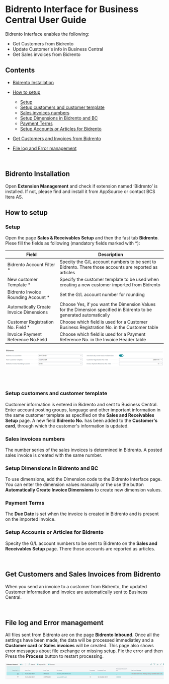 # Bidrento Interface for Business Central User Guide

Bidrento Interface enables the following:
- Get Customers from Bidrento
- Update Customer's info in Business Central
- Get Sales invoices from Bidrento


## Contents
- [Bidrento Installation](#bidrento-installation)
- [How to setup](#how-to-setup) 
  - [Setup](#setup)
  - [Setup customers and customer template](#setup-customers-and-customer-template) 
  - [Sales invoices numbers](#sales-invoices-numbers)
  - [Setup Dimensions in Bidrento and BC](#setup-dimensions-in-Bidrento-and-BC)
  - [Payment Terms](#payment-terms)
  - [Setup Accounts or Articles for Bidrento](#setup-Accounts-or-Articles-for-Bidrento) 
- [Get Customers and Invoices from Bidrento](#Ge-Customers-and-Sales-Invoices-from-Bidrento) 
- [File log and Error management](#File-log-and-Error-management)
   
  
  <br/>
  

## Bidrento Installation
Open **Extension Management** and check if extension named ‘Bidrento’ is installed. If not, please find and install it from AppSource or contact BCS Itera AS.



## How to setup

### Setup

Open the page **Sales & Receivables Setup** and then the fast tab **Bidrento**. Plese fill the fields as following (mandatory fields marked with *):

|Field|Description|
|---|---|
|Bidrento Account Filter *|Specity the G/L account numbers to be sent to Bidrento. There those accounts are reported as articles| 
|New customer Template *|Specify the customer template to be used when creating a new customer imported from Bidrento| 
|Bidrento Invoice Rounding Account *|Set the G/L account number for rounding|
|Automatically Create Invoice Dimensions |Choose Yes, if you want the Dimension Values for the Dimension specified in Bidrento to be generated automatically|
|Customer Registration No. Field  *|Choose which field is used for a Customer Business Registration No. in the Customer table|
|Invoice Payment Reference No.Field |Choose which field is used for a Payment Reference No. in the Invoice Header table|

![SetupPage](SetupPage.png)

  <br/>
 

 <br/>

### Setup customers and customer template
Customer information is entered in Bidrento and sent to Business Central. Enter account posting groups, language and other important information in the same customer template as specified on the **Sales and Receivables Setup** page. 
A new field **Bidrento No.** has been added to the **Customer's card**, through which the customer's information is updated.



### Sales invoices numbers
The number series of the sales invoices is determined in Bidrento. A posted sales invoice is created with the same number. 


### Setup Dimensions in Bidrento and BC
To use dimensions, add the Dimension code to the Bidrento Interface page.  
You can enter the dimension values manually or the use the button **Automatically Create Invoice Dimensions** to create new dimension values. 



### Payment Terms 
The **Due Date** is set when the invoice is created in Bidrento and is present on the imported invoice.


### Setup Accounts or Articles for Bidrento
Specity the G/L account numbers to be sent to Bidrento on the **Sales and Receivables Setup** page. There those accounts are reported as articles.

 <br/>
 

## Get Customers and Sales Invoices from Bidrento

When you send an invoice to a customer from Bidrento, the updated Customer information and invoice are automatically sent to Business Central.


 <br/>


## File log and Error management
All files sent from Bidrento are on the page **Bidrento Inbound**.
Once all the settings have been made, the data will be processed immediatley and a **Customer card** or **Sales invoices** will be created.
This page also shows error messages about file exchange or missing setup. Fix the error and then Press the **Process** button to restart processing.

![BidrentoInbound](BidrentoInbound.png)


<br/>








